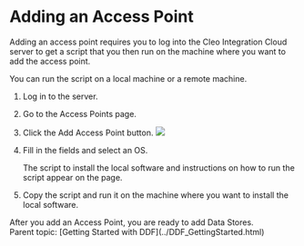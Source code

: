 # Adding an Access Point

<div class="body taskbody">

Adding an access point requires you to log into the Cleo Integration Cloud server to get a script that you then run on the machine where you want to add the access point.

<div class="section context">

You can run the script on a local machine or a remote machine.

</div>

1.  <span class="ph cmd">Log in to the server.</span>
2.  <span class="ph cmd">Go to the <span class="keyword wintitle">Access Points</span> page.</span>
3.  <span class="ph cmd">Click the <span class="ph uicontrol">Add Access Point</span> button. ![](../Images/AddAccessPointBtn.png)</span>
4.  <span class="ph cmd">Fill in the fields and select an OS.</span>

    <div class="itemgroup info">The script to install the local software and instructions on how to run the script appear on the page.</div>

5.  <span class="ph cmd">Copy the script and run it on the machine where you want to install the local software.</span>

<div class="section postreq">After you add an <span class="ph uicontrol">Access Point</span>, you are ready to add <span class="ph uicontrol">Data Stores</span>.</div>

</div>

<div class="related-links">

<div class="familylinks">

<div class="parentlink">Parent topic: [Getting Started with DDF](../DDF_GettingStarted.html)</div>

</div>

</div>
